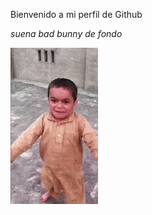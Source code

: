 Bienvenido a mi perfil de Github


*suena bad bunny de fondo*


<!---
mikegaro/mikegaro is a ✨ special ✨ repository because its `README.md` (this file) appears on your GitHub profile.
You can click the Preview link to take a look at your changes.
--->
![image](files/aaa.gif)

